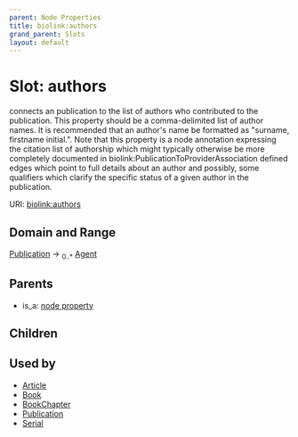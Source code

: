 ```yaml
---
parent: Node Properties
title: biolink:authors
grand_parent: Slots
layout: default
---
```


# Slot: authors


connects an publication to the list of authors who contributed to the publication. This property should be a comma-delimited list of author names. It is recommended that an author's name be formatted as "surname, firstname initial.".   Note that this property is a node annotation expressing the citation list of authorship which might typically otherwise be more completely documented in biolink:PublicationToProviderAssociation defined edges which point to full details about an author and possibly, some qualifiers which clarify the specific status of a given author in the publication.

URI: [biolink:authors](https://w3id.org/biolink/vocab/authors)

## Domain and Range

[Publication](Publication.md) ->  <sub>0..\*</sub> [Agent](Agent.md)

## Parents

 *  is_a: [node property](node_property.md)

## Children


## Used by

 * [Article](Article.md)
 * [Book](Book.md)
 * [BookChapter](BookChapter.md)
 * [Publication](Publication.md)
 * [Serial](Serial.md)
